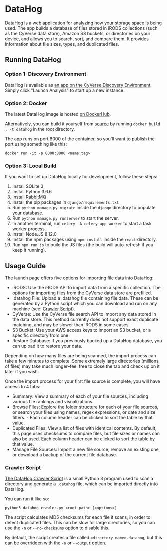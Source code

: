 DataHog
=======

DataHog is a web application for analyzing how your storage space is being used. The app builds a database of files stored in iRODS collections (such as the CyVerse data store), Amazon S3 buckets, or directories on your device, and allows you to search, sort, and compare them. It provides information about file sizes, types, and duplicated files.

Running DataHog
---------------

### Option 1: Discovery Environment ###

DataHog is available as [an app on the CyVerse Discovery Environment](https://de.cyverse.org/de/?type=apps&app-id=d0f77e8c-392b-11e9-95ec-008cfa5ae621&system-id=de). Simply click "Launch Analysis" to start up a new instance.


### Option 2: Docker ###

The latest DataHog image is hosted [on DockerHub](https://cloud.docker.com/repository/docker/csklimowski/datahog).

Alternatively, you can build it yourself from [source](https://github.com/cyverse/datahog/) by running `docker build . -t datahog` in the root directory.

The app runs on port 8000 of the container, so you'll want to publish the port using something like this:

```
docker run -it -p 8000:8000 <name:tag>
```

### Option 3: Local Build ###

If you want to set up DataHog locally for development, follow these steps:

1. Install SQLite 3
2. Install Python 3.6.6
3. Install [RabbitMQ](https://www.rabbitmq.com/download.html)
4. Install the pip packages in `django/requirements.txt`
5. Run `python manage.py migrate` inside the `django` directory to populate your database.
6. Run `python manage.py runserver` to start the server.
7. In another terminal, run `celery -A celery_app worker` to start a task worker process.
8. Install Node.JS 8.12.0
9. Install the npm packages using `npm install` inside the `react` directory.
10. Run `npm run js` to build the JS files (the build will auto-refresh if you keep it running).

Usage Guide
-----------

The launch page offers five options for importing file data into DataHog:

- iRODS: Use the iRODS API to import data from a specific collection. The options for importing files from the CyVerse data store are prefilled.
- .datahog File: Upload a .datahog file containing file data. These can be generated by a Python script which you can download and run on any machine (see: [Crawler Script](#crawler-script)).
- CyVerse: Use the CyVerse file search API to import any data stored in the data store. This method currently does not support exact duplicate matching, and may be slower than iRODS in some cases.
- S3 Bucket: Use your AWS access keys to import an S3 bucket, or a specific directory from one.
- Restore Database: If you previously backed up a DataHog database, you can upload it to restore your data.

Depending on how many files are being scanned, the import process can take a few minutes to complete. Some extremely large directories (millions of files) may take much longer–feel free to close the tab and check up on it later if you wish.

Once the import process for your first file source is complete, you will have access to 4 tabs:

- Summary: View a summary of each of your file sources, including various file rankings and visualizations.
- Browse Files: Explore the folder structure for each of your file sources, or search your files using names, regex expressions, or date and size filters. - Each column header can be clicked to sort the table by that value.
- Duplicated Files: View a list of files with identical contents. By default, this page uses checksums to compare files, but file sizes or names can also be used. Each column header can be clicked to sort the table by that value.
- Manage File Sources: Import a new file source, remove an existing one, or download a backup of the current file database.

### Crawler Script ###

[The DataHog Crawler Script](https://github.com/cyverse/datahog/blob/master/django/static/scripts/datahog_crawler.py) is a small Python 3 program used to scan a directory and generate a `.datahog` file, which can be imported directly into DataHog.

You can run it like so:

```
python3 datahog_crawler.py <root path> [<options>]
```

The script calculates MD5 checksums for each file it scans, in order to detect duplicated files. This can be slow for large directories, so you can use the `-n` or `--no-checksums` option to disable this.

By default, the script creates a file called `<directory name>.datahog`, but this can be overridden with the `-o` or `--output` option.
